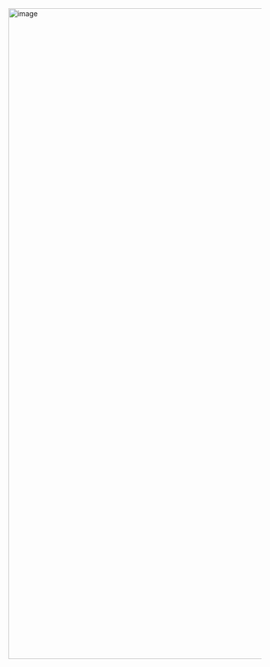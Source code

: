 <img width="2616" height="1294" alt="image" src="https://github.com/user-attachments/assets/e306648e-a7e2-4365-b568-735e81fbb5b6" />
